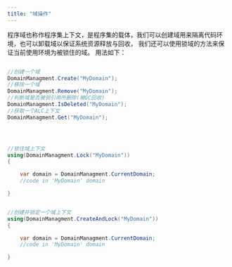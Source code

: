 ```yaml
---
title: "域操作"
---
```


程序域也称作程序集上下文，是程序集的载体，我们可以创建域用来隔离代码环境，也可以卸载域以保证系统资源释放与回收，
我们还可以使用锁域的方法来保证当前使用环境为被锁住的域。
用法如下：

```cs

//创建一个域
DomainManagment.Create("MyDomain");
//移除一个域
DomainManagment.Remove("MyDomain");
//判断域是否被弱引用所删除(被GC回收)
DomainManagment.IsDeleted("MyDomain");
//获取一个ALC上下文
DomainManagment.Get("MyDomain");




//锁住域上下文
using(DomainManagment.Lock("MyDomain"))
{

    var domain = DomainManagment.CurrentDomain;
    //code in 'MyDomain' domain

}


//创建并锁定一个域上下文
using(DomainManagment.CreateAndLock("MyDomain"))
{

    var domain = DomainManagment.CurrentDomain;
    //code in 'MyDomain' domain

}

```
